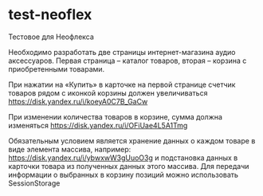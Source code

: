 # test-neoflex
Тестовое для Неофлекса

Необходимо разработать две страницы интернет-магазина аудио аксессуаров. Первая страница –
каталог товаров, вторая – корзина с приобретенными товарами.

При нажатии на «Купить» в карточке на первой странице счетчик товаров рядом с иконкой 
корзины должен увеличиваться
https://disk.yandex.ru/i/koeyA0C7B_GaCw

При изменении количества товаров в корзине, сумма должна изменяться
https://disk.yandex.ru/i/OFiUae4L5A1Tmg

Обязательным условием является хранение данных о каждом товаре в виде элемента массива, 
например:
https://disk.yandex.ru/i/ybwxwW3gUuoO3g
и подстановка данных в карточки товара из полученных данных этого массива.
Для передачи информации о выбранных в корзину позиций можно использовать SessionStorage